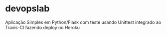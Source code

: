 # devopslab

Aplicação Simples em Python/Flask com teste usando Unittest integrado ao Travis-CI fazendo deploy no Heroku
